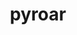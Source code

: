 ---
id: 668
title: pyroar
types: [fire,normal]
image: https://raw.githubusercontent.com/PokeAPI/sprites/master/sprites/pokemon/668.png
---